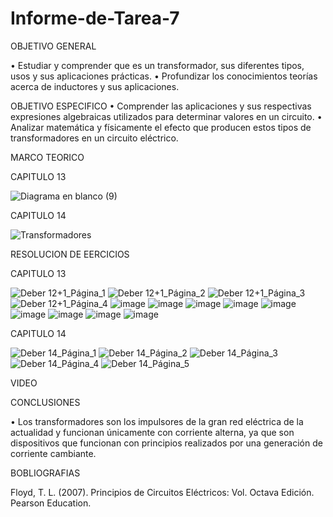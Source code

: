 # Informe-de-Tarea-7

OBJETIVO GENERAL 

•	Estudiar y comprender que es un transformador, sus diferentes tipos, usos y sus aplicaciones prácticas.
•	Profundizar los conocimientos teorías acerca de inductores y sus aplicaciones.

OBJETIVO ESPECIFICO
• Comprender las aplicaciones y sus respectivas expresiones algebraicas utilizados para determinar valores en un circuito.
•	Analizar matemática y físicamente el efecto que producen estos tipos de transformadores en un circuito eléctrico.

MARCO TEORICO

CAPITULO 13

![Diagrama en blanco (9)](https://user-images.githubusercontent.com/93899658/153577330-4e71a275-4cd7-4c72-9477-005b85edb131.png)



CAPITULO 14

![Transformadores](https://user-images.githubusercontent.com/93209004/153526424-395aff51-5993-40c0-95bb-9bb20ad22508.png)


RESOLUCION DE EERCICIOS 

CAPITULO 13

![Deber 12+1_Página_1](https://user-images.githubusercontent.com/93209004/153526382-f4d46329-e018-4ae0-8943-89b91bf5ecc0.jpg)
![Deber 12+1_Página_2](https://user-images.githubusercontent.com/93209004/153526384-482d42bf-a467-4b43-9486-6b6d7c623d3b.jpg)
![Deber 12+1_Página_3](https://user-images.githubusercontent.com/93209004/153526386-5ed864ff-424d-4488-ada3-12d942dde864.jpg)
![Deber 12+1_Página_4](https://user-images.githubusercontent.com/93209004/153526388-8a49a2f1-269b-45c9-abb9-fb20cd1a2136.jpg)
![image](https://user-images.githubusercontent.com/93899658/153582403-130006b7-901e-41c5-9303-14c4f793eae0.png)
![image](https://user-images.githubusercontent.com/93899658/153582437-48262845-fee9-4867-a027-37f7304d4c24.png)
![image](https://user-images.githubusercontent.com/93899658/153582478-c2534b51-5023-4fb0-8e4f-9a25b07fb10f.png)
![image](https://user-images.githubusercontent.com/93899658/153582524-5f33086b-d565-4781-9844-a1d023dfac2b.png)
![image](https://user-images.githubusercontent.com/93899658/153582561-0bd4a6df-f8e4-4c4c-bfe0-d9e31f0df581.png)
![image](https://user-images.githubusercontent.com/93899658/153582597-2c27f376-b6b0-4ce3-aed0-ca2d4f8793d5.png)
![image](https://user-images.githubusercontent.com/93899658/153582635-58015c69-127c-4847-8684-04e4c4faff2d.png)
![image](https://user-images.githubusercontent.com/93899658/153582657-5204102a-4aee-4de6-9a1d-9e036a8fa077.png)
![image](https://user-images.githubusercontent.com/93899658/153582683-766c47fe-778f-4ac0-9619-0d05901dde10.png)

CAPITULO 14

![Deber 14_Página_1](https://user-images.githubusercontent.com/93209004/153526299-7860e811-60a9-4958-baec-befcb7ca8a0b.jpg)
![Deber 14_Página_2](https://user-images.githubusercontent.com/93209004/153526303-f7ed0de1-4baf-4c2e-83e3-3a076427a072.jpg)
![Deber 14_Página_3](https://user-images.githubusercontent.com/93209004/153526304-5a4a6b28-fac4-4790-90f4-905fb51bc943.jpg)
![Deber 14_Página_4](https://user-images.githubusercontent.com/93209004/153526306-1712fbac-7b55-497d-a900-33e4735e9833.jpg)
![Deber 14_Página_5](https://user-images.githubusercontent.com/93209004/153526307-48267125-6f57-4025-8414-9e5c351a723b.jpg)


VIDEO


CONCLUSIONES 

•	Los transformadores son los impulsores de la gran red eléctrica de la actualidad y funcionan únicamente con corriente alterna, ya que son dispositivos que funcionan con principios realizados por una generación de corriente cambiante. 

BOBLIOGRAFIAS 

Floyd, T. L. (2007). Principios de Circuitos Eléctricos: Vol. Octava Edición. Pearson Education.
